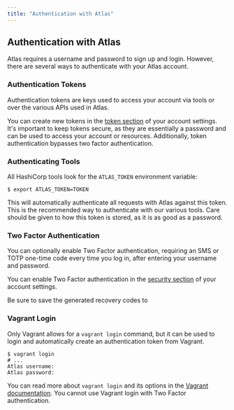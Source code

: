 ```yaml
---
title: "Authentication with Atlas"
---
```

## Authentication with Atlas

Atlas requires a username and password to sign up and login. However,
there are several ways to authenticate with your Atlas account.

### Authentication Tokens

Authentication tokens are keys used to access your account via tools
or over the various APIs used in Atlas.

You can create new tokens in the [token section](/settings/tokens)
of your account settings. It's important to keep tokens secure,
as they are essentially a password and can be used to access your
account or resources. Additionally, token authentication
bypasses two factor authentication.

### Authenticating Tools

All HashiCorp tools look for the `ATLAS_TOKEN` environment variable:

    $ export ATLAS_TOKEN=TOKEN

This will automatically authenticate all requests with Atlas against
this token. This is the recommended way to authenticate with our various
tools. Care should be given to how this token is stored, as it is
as good as a password.

### Two Factor Authentication

You can optionally enable Two Factor authentication, requiring an
SMS or TOTP one-time code every time you log in, after entering
your username and password.

You can enable Two Factor authentication in the [security section](/settings/security)
of your account settings.

Be sure to save the generated recovery codes to


### Vagrant Login

Only Vagrant allows for a `vagrant login` command, but it can be
used to login and automatically create an authentication token from Vagrant.

	$ vagrant login
	# ...
	Atlas username:
	Atlas password:

You can read more about `vagrant login` and its options
in the [Vagrant documentation](https://docs.vagrantup.com/v2/cli/login.html). You
cannot use Vagrant login with Two Factor authentication.
